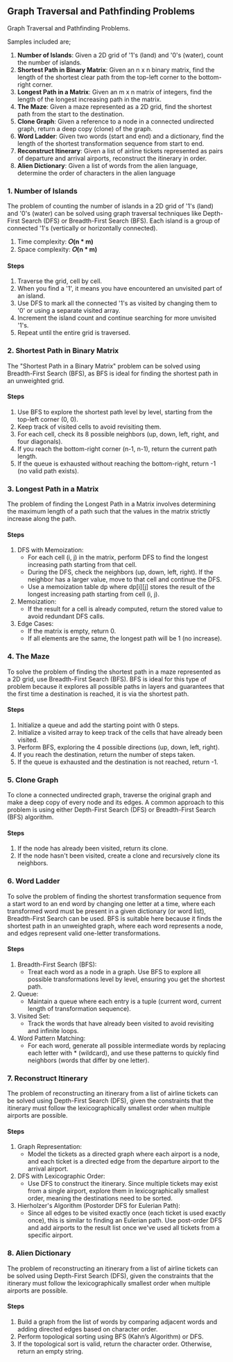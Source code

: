 ## Graph Traversal and Pathfinding Problems
Graph Traversal and Pathfinding Problems.

Samples included are;
1. <b>Number of Islands</b>: Given a 2D grid of '1's (land) and '0's (water), count the number of islands.
2. <b>Shortest Path in Binary Matrix</b>: Given an n x n binary matrix, find the length of the shortest clear path from the top-left corner to the bottom-right corner.
3. <b>Longest Path in a Matrix</b>: Given an m x n matrix of integers, find the length of the longest increasing path in the matrix.
4. <b>The Maze</b>: Given a maze represented as a 2D grid, find the shortest path from the start to the destination.
5. <b>Clone Graph</b>: Given a reference to a node in a connected undirected graph, return a deep copy (clone) of the graph.
6. <b>Word Ladder</b>: Given two words (start and end) and a dictionary, find the length of the shortest transformation sequence from start to end.
7. <b>Reconstruct Itinerary</b>: Given a list of airline tickets represented as pairs of departure and arrival airports, reconstruct the itinerary in order.
8. <b>Alien Dictionary</b>: Given a list of words from the alien language, determine the order of characters in the alien language


### 1. Number of Islands
The problem of counting the number of islands in a 2D grid of '1's (land) and '0's (water) can be solved using graph traversal techniques like Depth-First Search (DFS) or Breadth-First Search (BFS). Each island is a group of connected '1's (vertically or horizontally connected).

1. Time complexity: <b>𝑂(n * m)</b>
2. Space complexity: <b>𝑂(n * m)</b>

#### Steps
1. Traverse the grid, cell by cell.
2. When you find a '1', it means you have encountered an unvisited part of an island.
3. Use DFS to mark all the connected '1's as visited by changing them to '0' or using a separate visited array.
4. Increment the island count and continue searching for more unvisited '1's.
5. Repeat until the entire grid is traversed.

### 2. Shortest Path in Binary Matrix
The "Shortest Path in a Binary Matrix" problem can be solved using Breadth-First Search (BFS), as BFS is ideal for finding the shortest path in an unweighted grid.

#### Steps
1. Use BFS to explore the shortest path level by level, starting from the top-left corner (0, 0).
2. Keep track of visited cells to avoid revisiting them.
3. For each cell, check its 8 possible neighbors (up, down, left, right, and four diagonals).
4. If you reach the bottom-right corner (n-1, n-1), return the current path length.
5. If the queue is exhausted without reaching the bottom-right, return -1 (no valid path exists).

### 3. Longest Path in a Matrix
The problem of finding the Longest Path in a Matrix involves determining the maximum length of a path such that the values in the matrix strictly increase along the path.

#### Steps
1. DFS with Memoization:
    - For each cell (i, j) in the matrix, perform DFS to find the longest increasing path starting from that cell.
    - During the DFS, check the neighbors (up, down, left, right). If the neighbor has a larger value, move to that cell and continue the DFS.
    - Use a memoization table dp where dp[i][j] stores the result of the longest increasing path starting from cell (i, j).
2. Memoization:
    - If the result for a cell is already computed, return the stored value to avoid redundant DFS calls.
3. Edge Cases:
    - If the matrix is empty, return 0.
    - If all elements are the same, the longest path will be 1 (no increase).

### 4. The Maze
To solve the problem of finding the shortest path in a maze represented as a 2D grid, use Breadth-First Search (BFS). BFS is ideal for this type of problem because it explores all possible paths in layers and guarantees that the first time a destination is reached, it is via the shortest path.

#### Steps
1. Initialize a queue and add the starting point with 0 steps.
2. Initialize a visited array to keep track of the cells that have already been visited.
3. Perform BFS, exploring the 4 possible directions (up, down, left, right).
4. If you reach the destination, return the number of steps taken.
5. If the queue is exhausted and the destination is not reached, return -1.

### 5. Clone Graph
To clone a connected undirected graph, traverse the original graph and make a deep copy of every node and its edges. A common approach to this problem is using either Depth-First Search (DFS) or Breadth-First Search (BFS) algorithm.

#### Steps
1. If the node has already been visited, return its clone.
2. If the node hasn't been visited, create a clone and recursively clone its neighbors.

### 6. Word Ladder
To solve the problem of finding the shortest transformation sequence from a start word to an end word by changing one letter at a time, where each transformed word must be present in a given dictionary (or word list), Breadth-First Search can be used. BFS is suitable here because it finds the shortest path in an unweighted graph, where each word represents a node, and edges represent valid one-letter transformations.

#### Steps
1. Breadth-First Search (BFS):
    - Treat each word as a node in a graph. Use BFS to explore all possible transformations level by level, ensuring you get the shortest path.
2. Queue:
    - Maintain a queue where each entry is a tuple (current word, current length of transformation sequence).
3. Visited Set:
    - Track the words that have already been visited to avoid revisiting and infinite loops.
4. Word Pattern Matching:
    - For each word, generate all possible intermediate words by replacing each letter with * (wildcard), and use these patterns to quickly find neighbors (words that differ by one letter).

### 7. Reconstruct Itinerary
The problem of reconstructing an itinerary from a list of airline tickets can be solved using Depth-First Search (DFS), given the constraints that the itinerary must follow the lexicographically smallest order when multiple airports are possible.

#### Steps
1. Graph Representation:
    - Model the tickets as a directed graph where each airport is a node, and each ticket is a directed edge from the departure airport to the arrival airport.
2. DFS with Lexicographic Order:
    - Use DFS to construct the itinerary. Since multiple tickets may exist from a single airport, explore them in lexicographically smallest order, meaning the destinations need to be sorted.
3. Hierholzer's Algorithm (Postorder DFS for Eulerian Path):
    - Since all edges to be visited exactly once (each ticket is used exactly once), this is similar to finding an Eulerian path. Use post-order DFS and add airports to the result list once we've used all tickets from a specific airport.

### 8. Alien Dictionary
The problem of reconstructing an itinerary from a list of airline tickets can be solved using Depth-First Search (DFS), given the constraints that the itinerary must follow the lexicographically smallest order when multiple airports are possible.

#### Steps
1. Build a graph from the list of words by comparing adjacent words and adding directed edges based on character order.
2. Perform topological sorting using BFS (Kahn’s Algorithm) or DFS.
3. If the topological sort is valid, return the character order. Otherwise, return an empty string.